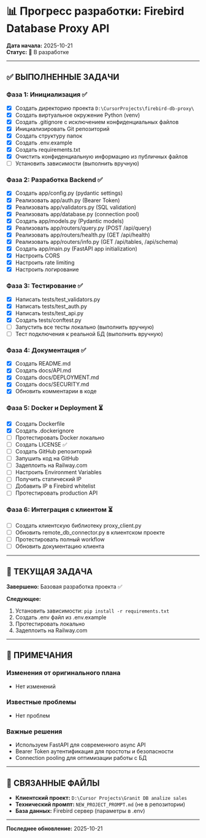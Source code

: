 # 📊 Прогресс разработки: Firebird Database Proxy API

**Дата начала:** 2025-10-21  
**Статус:** 🚀 В разработке

---

## ✅ ВЫПОЛНЕННЫЕ ЗАДАЧИ

### Фаза 1: Инициализация ✅

- [x] Создать директорию проекта `D:\CursorProjects\firebird-db-proxy\`
- [x] Создать виртуальное окружение Python (venv)
- [x] Создать .gitignore с исключением конфиденциальных файлов
- [x] Инициализировать Git репозиторий
- [x] Создать структуру папок
- [x] Создать .env.example
- [x] Создать requirements.txt
- [x] Очистить конфиденциальную информацию из публичных файлов
- [ ] Установить зависимости (выполнить вручную)

### Фаза 2: Разработка Backend ✅

- [x] Создать app/config.py (pydantic settings)
- [x] Реализовать app/auth.py (Bearer Token)
- [x] Реализовать app/validators.py (SQL validation)
- [x] Реализовать app/database.py (connection pool)
- [x] Создать app/models.py (Pydantic models)
- [x] Реализовать app/routers/query.py (POST /api/query)
- [x] Реализовать app/routers/health.py (GET /api/health)
- [x] Реализовать app/routers/info.py (GET /api/tables, /api/schema)
- [x] Создать app/main.py (FastAPI app initialization)
- [x] Настроить CORS
- [x] Настроить rate limiting
- [x] Настроить логирование

### Фаза 3: Тестирование ✅

- [x] Написать tests/test_validators.py
- [x] Написать tests/test_auth.py
- [x] Написать tests/test_api.py
- [x] Создать tests/conftest.py
- [ ] Запустить все тесты локально (выполнить вручную)
- [ ] Тест подключения к реальной БД (выполнить вручную)

### Фаза 4: Документация ✅

- [x] Создать README.md
- [x] Создать docs/API.md
- [x] Создать docs/DEPLOYMENT.md
- [x] Создать docs/SECURITY.md
- [x] Обновить комментарии в коде

### Фаза 5: Docker и Deployment ⏳

- [x] Создать Dockerfile
- [x] Создать .dockerignore
- [ ] Протестировать Docker локально
- [ ] Создать LICENSE ✅
- [ ] Создать GitHub репозиторий
- [ ] Запушить код на GitHub
- [ ] Задеплоить на Railway.com
- [ ] Настроить Environment Variables
- [ ] Получить статический IP
- [ ] Добавить IP в Firebird whitelist
- [ ] Протестировать production API

### Фаза 6: Интеграция с клиентом ⏳

- [ ] Создать клиентскую библиотеку proxy_client.py
- [ ] Обновить remote_db_connector.py в клиентском проекте
- [ ] Протестировать полный workflow
- [ ] Обновить документацию клиента

---

## 🚧 ТЕКУЩАЯ ЗАДАЧА

**Завершено:** Базовая разработка проекта ✅

**Следующее:** 
1. Установить зависимости: `pip install -r requirements.txt`
2. Создать .env файл из .env.example
3. Протестировать локально
4. Задеплоить на Railway.com

---

## 📝 ПРИМЕЧАНИЯ

### Изменения от оригинального плана
- Нет изменений

### Известные проблемы
- Нет проблем

### Важные решения
- Используем FastAPI для современного async API
- Bearer Token аутентификация для простоты и безопасности
- Connection pooling для оптимизации работы с БД

---

## 🔗 СВЯЗАННЫЕ ФАЙЛЫ

- **Клиентский проект:** `D:\Cursor Projects\Granit DB analize sales`
- **Технический промпт:** `NEW_PROJECT_PROMPT.md` (не в репозитории)
- **База данных:** Firebird сервер (параметры в .env)

---

**Последнее обновление:** 2025-10-21

